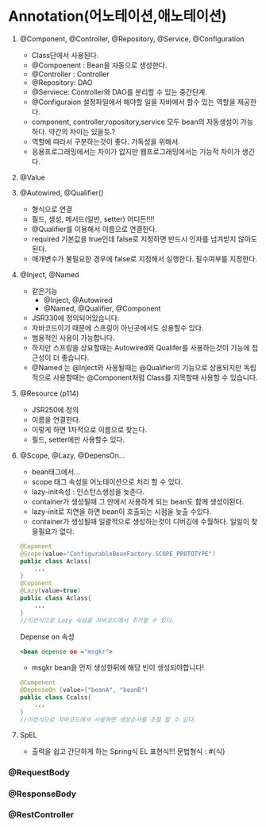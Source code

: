 # Annotation(어노테이션,애노테이션)

1) @Component, @Controller, @Repository, @Service, @Configuration
    - Class단에서 사용된다.
    - @Compoenent : Bean을 자동으로 생성한다.
    - @Controller :  Controller
    - @Repository: DAO
    - @Serviece: Controller와 DAO를 분리할 수 있는 중간단계.
    - @Configuraion 설정파일에서 해야할 일을 자바에서 할수 있는 역할을 제공한다.
    - component, controller,ropository,service 모두 bean의 자동생성이 가능하다. 약간의 차이는 있을듯.?
    - 역할에 따라서 구분하는것이 좋다. 가독성을 위해서.
    - 응용프로그래밍에서는 차이가 없지만 웹프로그래밍에서는 기능적 차이가 생긴다.
    
        
2) @Value
    
3) @Autowired, @Qualifier()
    - 형식으로 연결
    - 필드, 생성, 메서드(일반, setter) 어디든!!!!
    - @Qualifier를 이용해서 이름으로 연결한다.
    - required 기본값을 true인데 false로 지정하면 반드시 인자를 넘겨받지 않아도된다.
    - 매개변수가 불필요한 경우에 false로 지정해서 실행한다. 필수여부를 지정한다.		


4) @Inject, @Named	
    - 같은기능
        - @Inject, @Autowired
        - @Named, @Qualifier, @Component	
    - JSR330에 정의되어있습니다.
    - 자바코드이기 때문에 스프링이 아닌곳에서도 상용할수 있다.
    - 범용적인 사용이 가능합니다.
    - 하지만 스프링을 상요할때는 Autowired와 Qualifer를 사용하는것이 기능에 접근성이 더 좋습니다.
    - @Named 는 @Inject와 사용될때는 @Qualifier의 기능으로 상용되지만 독립적으로 사용할때는 @Component처럼 Class를 지목할때 사용할 수 있습니다.

    
5) @Resource	(p114)
    - JSR250에 정의
    - 이름을 연결한다.
    - 이렇게 하면 1차적으로 이름으로 찾는다.
    - 필드, setter에만 사용할수 있다.

6) @Scope, @Lazy, @DepensOn...
    - bean태그에서...
    - scope 태그 속성을 어노테이션으로 처리 할 수 있다.
    - lazy-init속성 : 인스턴스생성을 늦춘다.
    - container가 생성될때 그 안에서 사용하게 되는 bean도 함께 생성이된다.
    - lazy-init로 지연을 하면 bean이 호출되는 시점을 늦출 수있다.
    - container가 생성될때 일괄적으로 생성하는것이 디버깅에 수월하다. 일일이 찾을필요가 없다.
    
    ~~~ java
    @Coponent
    @Scope(value="ConfigurableBeanFactory.SCOPE_PROTOTYPE")
    public class Aclass{
        ...
    }
    @Coponent
    @Lazy(value=true)
    public class Aclass{
        ...
    }		
    //이런식으로 Lazy 속성을 자바코드에서 추가할 수 있다.	
    ~~~
    Depense on 속성
    ~~~ xml
    <bean depense on ="msgkr">
    ~~~
    - msgkr bean을 먼저 생성한뒤에 해당 빈이 생성되야합니다!

    ~~~ java
    @Compenent
    @DepenseOn (value={"beanA", "beanB")
    public class Ccalss{
        ...
    }
    //이런식으로 자바코드에서 사용하면 생성순서를 조절 할 수 있다.
    ~~~

7) SpEL
    - 출력을 쉽고 간단하게 하는 Spring식 EL 표현식!!!
    문법형식  :	#{식}



### @RequestBody

### @ResponseBody

### @RestController

